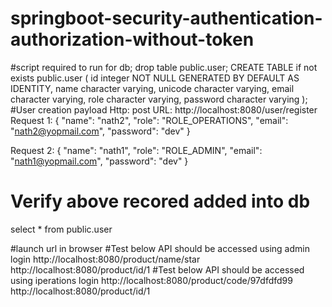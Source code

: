 # springboot-security-authentication-authorization-without-token

#script required to run for db;
drop table public.user;
CREATE TABLE if not exists public.user
(
    id integer NOT NULL GENERATED BY DEFAULT AS IDENTITY,
	name character varying,
	unicode character varying,
	email character varying,
	role character varying,
	password character varying
);
#User creation payload
Http: post 
URL: http://localhost:8080/user/register
Request 1: 
{
    "name": "nath2",
    "role": "ROLE_OPERATIONS",
    "email": "nath2@yopmail.com",
    "password": "dev"
}

Request 2: 
{
    "name": "nath1",
    "role": "ROLE_ADMIN",
    "email": "nath1@yopmail.com",
    "password": "dev"
}
# Verify above recored added into db
select * from public.user

#launch url in browser
#Test below API should be accessed using admin login
	http://localhost:8080/product/name/star
	http://localhost:8080/product/id/1
#Test below API should be accessed using iperations login
	http://localhost:8080/product/code/97dfdfd99
	http://localhost:8080/product/id/1

